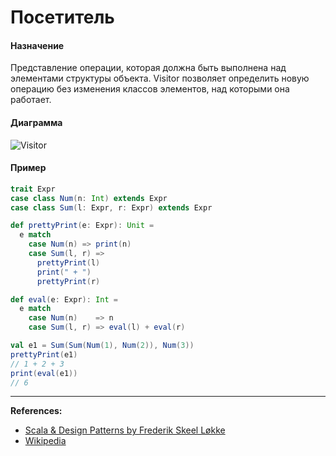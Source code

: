 # Посетитель

#### Назначение

Представление операции, которая должна быть выполнена над элементами структуры объекта. 
Visitor позволяет определить новую операцию без изменения классов элементов, над которыми она работает.

#### Диаграмма

![Visitor](https://upload.wikimedia.org/wikipedia/commons/thumb/9/9d/VisitorDiagram.svg/515px-VisitorDiagram.svg.png?uselang=ru)

#### Пример

```scala
trait Expr
case class Num(n: Int) extends Expr
case class Sum(l: Expr, r: Expr) extends Expr

def prettyPrint(e: Expr): Unit =
  e match
    case Num(n) => print(n)
    case Sum(l, r) =>
      prettyPrint(l)
      print(" + ")
      prettyPrint(r)

def eval(e: Expr): Int =
  e match
    case Num(n)    => n
    case Sum(l, r) => eval(l) + eval(r)
```

```scala
val e1 = Sum(Sum(Num(1), Num(2)), Num(3))
prettyPrint(e1)
// 1 + 2 + 3
print(eval(e1))
// 6
```


---

**References:**
- [Scala & Design Patterns by Frederik Skeel Løkke](https://www.scala-lang.org/old/sites/default/files/FrederikThesis.pdf)
- [Wikipedia](https://ru.wikipedia.org/wiki/%D0%9F%D0%BE%D1%81%D0%B5%D1%82%D0%B8%D1%82%D0%B5%D0%BB%D1%8C_(%D1%88%D0%B0%D0%B1%D0%BB%D0%BE%D0%BD_%D0%BF%D1%80%D0%BE%D0%B5%D0%BA%D1%82%D0%B8%D1%80%D0%BE%D0%B2%D0%B0%D0%BD%D0%B8%D1%8F))
